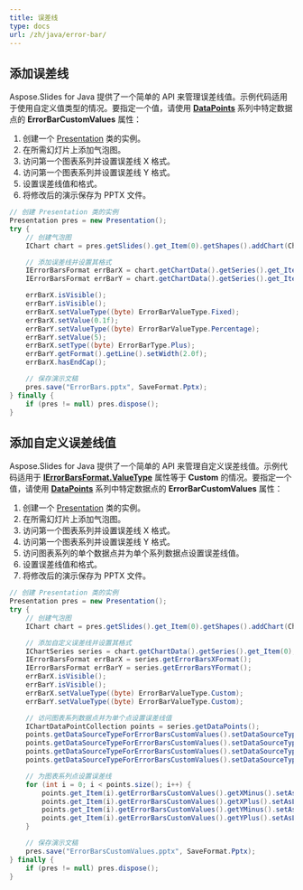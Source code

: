 ```yaml
---
title: 误差线
type: docs
url: /zh/java/error-bar/
---
```


## **添加误差线**
Aspose.Slides for Java 提供了一个简单的 API 来管理误差线值。示例代码适用于使用自定义值类型的情况。要指定一个值，请使用 [**DataPoints**](https://reference.aspose.com/slides/java/com.aspose.slides/IChartSeriesCollection) 系列中特定数据点的 **ErrorBarCustomValues** 属性：

1. 创建一个 [Presentation](https://reference.aspose.com/slides/java/com.aspose.slides/Presentation) 类的实例。
1. 在所需幻灯片上添加气泡图。
1. 访问第一个图表系列并设置误差线 X 格式。
1. 访问第一个图表系列并设置误差线 Y 格式。
1. 设置误差线值和格式。
1. 将修改后的演示保存为 PPTX 文件。

```java
// 创建 Presentation 类的实例
Presentation pres = new Presentation();
try {
    // 创建气泡图
    IChart chart = pres.getSlides().get_Item(0).getShapes().addChart(ChartType.Bubble, 50, 50, 400, 300, true);

    // 添加误差线并设置其格式
    IErrorBarsFormat errBarX = chart.getChartData().getSeries().get_Item(0).getErrorBarsXFormat();
    IErrorBarsFormat errBarY = chart.getChartData().getSeries().get_Item(0).getErrorBarsYFormat();

    errBarX.isVisible();
    errBarY.isVisible();
    errBarX.setValueType((byte) ErrorBarValueType.Fixed);
    errBarX.setValue(0.1f);
    errBarY.setValueType((byte) ErrorBarValueType.Percentage);
    errBarY.setValue(5);
    errBarX.setType((byte) ErrorBarType.Plus);
    errBarY.getFormat().getLine().setWidth(2.0f);
    errBarX.hasEndCap();

    // 保存演示文稿
    pres.save("ErrorBars.pptx", SaveFormat.Pptx);
} finally {
    if (pres != null) pres.dispose();
}
```

## **添加自定义误差线值**
Aspose.Slides for Java 提供了一个简单的 API 来管理自定义误差线值。示例代码适用于 [**IErrorBarsFormat.ValueType**](https://reference.aspose.com/slides/java/com.aspose.slides/IErrorBarsFormat#getValue--) 属性等于 **Custom** 的情况。要指定一个值，请使用 [**DataPoints**](https://reference.aspose.com/slides/java/com.aspose.slides/IChartSeriesCollection) 系列中特定数据点的 **ErrorBarCustomValues** 属性：

1. 创建一个 [Presentation](https://reference.aspose.com/slides/java/com.aspose.slides/Presentation) 类的实例。
1. 在所需幻灯片上添加气泡图。
1. 访问第一个图表系列并设置误差线 X 格式。
1. 访问第一个图表系列并设置误差线 Y 格式。
1. 访问图表系列的单个数据点并为单个系列数据点设置误差线值。
1. 设置误差线值和格式。
1. 将修改后的演示保存为 PPTX 文件。

```java
// 创建 Presentation 类的实例
Presentation pres = new Presentation();
try {
    // 创建气泡图
    IChart chart = pres.getSlides().get_Item(0).getShapes().addChart(ChartType.Bubble, 50, 50, 400, 300, true);

    // 添加自定义误差线并设置其格式
    IChartSeries series = chart.getChartData().getSeries().get_Item(0);
    IErrorBarsFormat errBarX = series.getErrorBarsXFormat();
    IErrorBarsFormat errBarY = series.getErrorBarsYFormat();
    errBarX.isVisible();
    errBarY.isVisible();
    errBarX.setValueType((byte) ErrorBarValueType.Custom);
    errBarY.setValueType((byte) ErrorBarValueType.Custom);

    // 访问图表系列数据点并为单个点设置误差线值
    IChartDataPointCollection points = series.getDataPoints();
    points.getDataSourceTypeForErrorBarsCustomValues().setDataSourceTypeForXPlusValues((byte) DataSourceType.DoubleLiterals);
    points.getDataSourceTypeForErrorBarsCustomValues().setDataSourceTypeForXMinusValues((byte) DataSourceType.DoubleLiterals);
    points.getDataSourceTypeForErrorBarsCustomValues().setDataSourceTypeForYPlusValues((byte) DataSourceType.DoubleLiterals);
    points.getDataSourceTypeForErrorBarsCustomValues().setDataSourceTypeForYMinusValues((byte) DataSourceType.DoubleLiterals);

    // 为图表系列点设置误差线
    for (int i = 0; i < points.size(); i++) {
        points.get_Item(i).getErrorBarsCustomValues().getXMinus().setAsLiteralDouble(i + 1);
        points.get_Item(i).getErrorBarsCustomValues().getXPlus().setAsLiteralDouble(i + 1);
        points.get_Item(i).getErrorBarsCustomValues().getYMinus().setAsLiteralDouble(i + 1);
        points.get_Item(i).getErrorBarsCustomValues().getYPlus().setAsLiteralDouble(i + 1);
    }

    // 保存演示文稿
    pres.save("ErrorBarsCustomValues.pptx", SaveFormat.Pptx);
} finally {
    if (pres != null) pres.dispose();
}
```